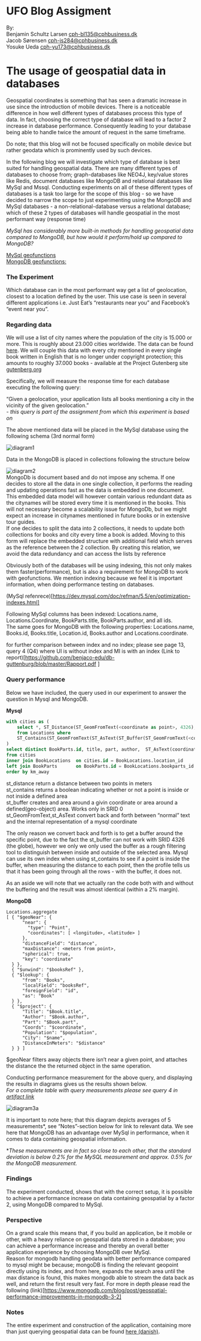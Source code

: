 # UFO Blog Assigment

By:  
Benjamin Schultz Larsen     cph-bl135@cphbusiness.dk  
Jacob Sørensen              cph-js284@cphbusiness.dk  
Yosuke Ueda                 cph-yu173@cphbusiness.dk  
  
# The usage of geospatial data in databases
<p>
Geospatial coordinates is something that has seen a dramatic increase in use since the introduction of mobile devices.  
There is a noticeable difference in how well different types of databases process this type of data.  
In fact, choosing the correct type of database will lead to a factor 2 increase in database performance.  
Consequently leading to your database being able to handle twice the amount of request in the same timeframe.
  
Do note; that this blog will not be focused specifically on mobile device but rather geodata which is prominently used by such devices.  
</p>
<p>
In the following blog we will investigate which type of database is best suited for handling geospatial data. There are many different types of databases to choose from; graph-databases like NEO4J, key/value stores like Redis, document databases like MongoDB and relational databases like MySql and Mssql.  
Conducting experiments on all of these different types of databases is a task too large for the scope of this blog - so we have decided to narrow the scope to just experimenting using the MongoDB and MySql databases - a non-relational-database versus a relational database; which of these 2 types of databases will handle geospatial in the most performant way (response time)  
  
*MySql has considerably more built-in methods for handling geospatial data compared to  MongoDB, but how would it perform/hold up compared to MongoDB?*
  
[MySql geofunctions](https://dev.mysql.com/doc/refman/5.7/en/spatial-function-reference.html)  
[MongoDB geofunctions:](https://docs.mongodb.com/manual/geospatial-queries/#id1)  

### The Experiment
Which database can in the most performant way get a list of geolocation, closest to a location defined by the user. This use case is seen in several different applications i.e. Just Eat’s “restaurants near you” and Facebook’s “event near you”.  
  
  
### Regarding data
We will use a list of city names where the population of the city is 15.000 or more. This is roughly about 23.000 cities worldwide. The data can be found [here](https://raw.githubusercontent.com/benjaco-edu/db-guttenburg/master/cities15000.txt). We will couple this data with every city mentioned in every single book written in English that is no longer under  copyright protection; this amounts to roughly 37.000 books - available at the Project Gutenberg site [gutenberg.org](http://www.gutenberg.org/)  
  
Specifically, we will measure the response time for each database executing the following query:
  
“Given a geolocation, your application lists all books mentioning a city in the vicinity of the given geolocation.”  
*- this query is part of the assignment from which this experiment is based on*  
  
The above mentioned data will be placed in the MySql database using the following schema (3rd normal form)

![diagram1](https://github.com/cph-js284/UFOblog/blob/master/diagrams/diagram1.png)  

Data in the MongoDB is placed in collections following the structure below  

![diagram2](https://github.com/cph-js284/UFOblog/blob/master/diagrams/diagram2.png)  
MongoDb is document based and do not impose any schema. If one decides to store all the data in one single collection, it performs the reading and updating operations fast as the data is embedded in one document. This embedded data model will however contain various redundant data as the citynames will be stored every time it is mentioned in the books. This will not necessary become a scalability issue for MongoDb, but we might expect an increase in citynames mentioned in future books or in extensive tour guides.  
If one decides to split the data into 2 collections, it needs to update both collections for books and city every time a book is added. Moving to this form will replace the embedded structure with additional field which serves as the reference between the 2 collection. By creating this relation, we avoid the data redundancy and can access the lists by reference
    
Obviously both of the databases will be using indexing, this not only makes them faster(performance), but is also a requirement for MongoDB to work with geofunctions. We mention indexing because we feel it is important information, when doing performance testing on databases.  
  
(MySql refenrece)[https://dev.mysql.com/doc/refman/5.5/en/optimization-indexes.html]

Following MySql columns has been indexed: Locations.name, Locations.Coordinate, BookParts.title, BookParts.author, and all ids.  
The same goes for MongoDB with the following properties: Locations.name, Books.id, Books.title, Location.id, Books.author and Locations.coordinate.  
  
for further comparison between index and no index; please see page 13, query 4 (Q4) where UI is without index and MI is with an index (Link to report)[https://github.com/benjaco-edu/db-guttenburg/blob/master/Rapport.pdf ]  
  
### Query performance
Below we have included, the query used in our experiment to answer the question in Mysql and MongoDB.  

**Mysql**
```sql
with cities as (
    select *, ST_Distance(ST_GeomFromText(<coordinate as point>, 4326), coordinate)/1000 as km_away 
    from Locations where 
    ST_Contains(ST_GeomFromText(ST_AsText(ST_Buffer(ST_GeomFromText(<coordinate as point>, 0), <distance from point in km>/111.226)), 4326), coordinate)
)
select distinct BookParts.id, title, part, author,  ST_AsText(coordinate) as point, km_away, name
from cities
inner join BookLocations  on cities.id = BookLocations.location_id
left join BookParts       on BookParts.id = BookLocations.bookparts_id
order by km_away
```
  
st_distance return a distance between two points in meters  
st_contains returns a boolean indicating whether or not a point is inside or not inside a defined area  
st_buffer creates and area around a givin coordinate or area around a defined(geo-object) area. Works only in SRID 0  
st_GeomFromText,st_AsText convert back and forth between “normal” text and the internal representation of a mysql coordinate   
  
The only reason we convert back and forth is to get a buffer around the specific point, due to the fact the st_buffer can not work with SRID 4326 (the globe), however we only we only used the buffer as a rough filtering tool to distinguish between inside and outside of the selected area.
Mysql can use its own index when using st_contains to see if a point is inside the buffer, when measuring the distance to each point, then the profile tells us that it has been going through all the rows - with the buffer, it does not.

As an aside we will note that we actually ran the code both with and without the buffering and the result was almost identical (within a 2% margin).

**MongoDB**  
```
Locations.aggregate
[ { "$geoNear": {
      "near": {
        "type": "Point",
        "coordinates": [ <longitude>, <latitude> ]
      },
      "distanceField": "distance",
      "maxDistance": <meters from point>, 
      "spherical": true,
      "key": "coordinate"
  } },
  { "$unwind": "$booksRef" },
  { "$lookup": {
      "from": "Books",
      "localField": "booksRef",
      "foreignField": "id",
      "as": "Book"
  } },
  { "$project": {
      "Title": "$Book.title",
      "Author": "$Book.author",
      "Part": "$Book.part",
      "Coords": "$coordinate",
      "Population": "$population",
      "City": "$name",
      "DistanceInMeters": "$distance"
  } } ]
```
  
$geoNear filters away objects there isn’t near a given point, and attaches the distance the the returned object in the same operation.
  
Conducting performance measurement for the above query, and displaying the results in diagrams gives us the results shown below.  
*For a complete table with query measurements please see query 4 in [artifact link](https://github.com/benjaco-edu/db-guttenburg/blob/master/Artefakt%20Applikationstiming.pdf)*  
  
![diagram3a](https://github.com/cph-js284/UFOblog/blob/master/diagrams/diagram3a.png)  

It is important to note here; that this diagram depicts averages of 5 measurements&ast;, see “Notes”-section below for link to relevant data. We see here that MongoDB has an advantage over MySql in performance, when it comes to data containing geospatial information.

&ast;*These measurements are in fact so close to each other, that the standard deviation is below 0.2% for the MySQL measurement and approx. 0.5% for the MongoDB measurement.*

### Findings  
The experiment conducted, shows that with the correct setup, it is possible to achieve a performance increase on data containing geospatial by a factor 2, using MongoDB compared to MySql. 
  
### Perspective
On a grand scale this means that, if you build an application, be it mobile or other, with a heavy reliance on geospatial data stored in a database; you can achieve a performance increase and thereby an overall better application experience by choosing MongoDB over MySql.  
Reason for mongodb handling geodata with better performance compared to mysql might be because; mongoDB is finding the relevant geopoint directly using its index, and from here, expands the search area until the max distance is found, this makes mongodb able to stream the data back as well, and return the first result very fast.
For more in depth please read the following (link)[https://www.mongodb.com/blog/post/geospatial-performance-improvements-in-mongodb-3-2]


### Notes
The entire experiment and construction of the application, containing more than just querying geospatial data can be found [here (danish)](https://github.com/benjaco-edu/db-guttenburg/blob/master/Rapport.pdf).  
